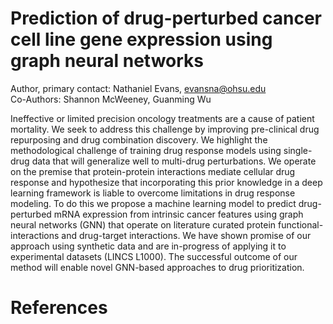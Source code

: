 # Prediction of drug-perturbed cancer cell line gene expression using graph neural networks

Author, primary contact: Nathaniel Evans, evansna@ohsu.edu  
Co-Authors: Shannon McWeeney, Guanming Wu

Ineffective or limited precision oncology treatments are a cause of patient mortality. We seek to address this challenge by improving pre-clinical drug repurposing and drug combination discovery. We highlight the methodological challenge of training drug response models using single-drug data that will generalize well to multi-drug perturbations. We operate on the premise that protein-protein interactions mediate cellular drug response and hypothesize that incorporating this prior knowledge in a deep learning framework is liable to overcome limitations in drug response modeling. To do this we propose a machine learning model to predict drug-perturbed mRNA expression from intrinsic cancer features using graph neural networks (GNN) that operate on literature curated protein functional-interactions and drug-target interactions. We have shown promise of our approach using synthetic data and are in-progress of applying it to experimental datasets (LINCS L1000). The successful outcome of our method will enable novel GNN-based approaches to drug prioritization.

# References 


